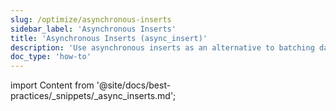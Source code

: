 ```yaml
---
slug: /optimize/asynchronous-inserts
sidebar_label: 'Asynchronous Inserts'
title: 'Asynchronous Inserts (async_insert)'
description: 'Use asynchronous inserts as an alternative to batching data.'
doc_type: 'how-to'
---
```


import Content from '@site/docs/best-practices/_snippets/_async_inserts.md';

<Content />
